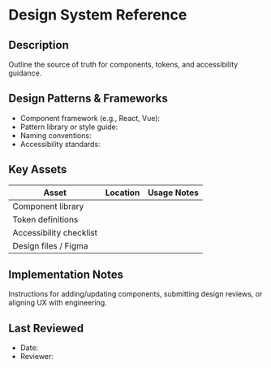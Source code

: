 # Design System Reference

## Description
Outline the source of truth for components, tokens, and accessibility guidance.

## Design Patterns & Frameworks
- Component framework (e.g., React, Vue):
- Pattern library or style guide:
- Naming conventions:
- Accessibility standards:

## Key Assets
| Asset | Location | Usage Notes |
|-------|----------|-------------|
| Component library | | |
| Token definitions | | |
| Accessibility checklist | | |
| Design files / Figma | | |

## Implementation Notes
Instructions for adding/updating components, submitting design reviews, or aligning UX with engineering.

## Last Reviewed
- Date:
- Reviewer:


